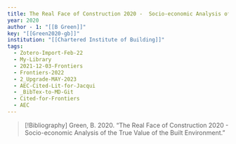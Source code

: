 ```yaml
---
title: The Real Face of Construction 2020 -  Socio-economic Analysis of the True Value of the Built Environment
year: 2020
author - 1: "[[B Green]]"
key: "[[Green2020-gb]]"
institution: "[[Chartered Institute of Building]]"
tags:
  - Zotero-Import-Feb-22
  - My-Library
  - 2021-12-03-Frontiers
  - Frontiers-2022
  - 2_Upgrade-MAY-2023
  - AEC-Cited-Lit-for-Jacqui
  - _BibTex-to-MD-Git
  - Cited-for-Frontiers
  - AEC
---
```


> [!Bibliography]
> Green, B. 2020. “The Real Face of Construction 2020 -  Socio-economic Analysis of the True Value of the Built Environment.”